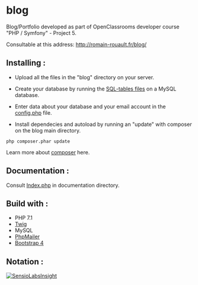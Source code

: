 # blog
Blog/Portfolio developed as part of OpenClassrooms developer course "PHP / Symfony" - Project 5.

Consultable at this address: http://romain-rouault.fr/blog/

## Installing : 

* Upload all the files in the "blog" directory on your server.

* Create your database by running the [SQL-tables files](https://github.com/RomainRouault/blog/blob/master/blog/db/SQL-tables.sql) on a MySQL database.

* Enter data about your database and your email account in the  [config.php](https://github.com/RomainRouault/blog/blob/master/blog/src/config/config.php) file.

* Install dependecies and autoload by running an "update" with composer on the blog main directory.

```
php composer.phar update
```

Learn more about [composer](https://getcomposer.org/doc/01-basic-usage.md) here.

## Documentation :

Consult [Index.php](https://github.com/RomainRouault/blog/blob/master/documentation/index.html) in documentation directory.

## Build with :

* PHP 7.1
* [Twig](https://github.com/twigphp/Twig)
* MySQL
* [PhpMailer](https://github.com/PHPMailer/PHPMailer)
* [Bootstrap 4](https://github.com/twbs/bootstrap/tree/v4-dev)


## Notation :

[![SensioLabsInsight](https://insight.sensiolabs.com/projects/04d079ce-e753-4327-9853-2edc61168dfa/big.png)](https://insight.sensiolabs.com/projects/04d079ce-e753-4327-9853-2edc61168dfa)
